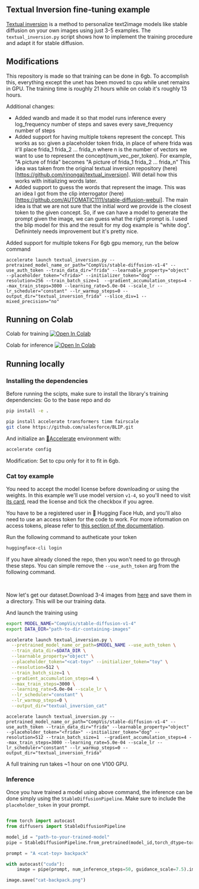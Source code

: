 ## Textual Inversion fine-tuning example

[Textual inversion](https://arxiv.org/abs/2208.01618) is a method to personalize text2image models like stable diffusion on your own images using just 3-5 examples.
The `textual_inversion.py` script shows how to implement the training procedure and adapt it for stable diffusion.


## Modifications
This repository is made so that training can be done in 6gb. To accomplish this, everything except the unet has been moved to cpu while unet remains in GPU.
The training time is roughly 21 hours while on colab it's roughly 13 hours.

Additional changes:
- Added wandb and made it so that model runs inference every log_frequency number of steps and saves every save_frequency number of steps
- Added support for having multiple tokens represent the concept. This works as so: given a placeholder token frida, in place of where frida was it'll place frida_1 frida_2 ... frida_n where n is the number of vectors we want to use to represent the concept(num_vec_per_token). For example, "A picture of frida" becomes "A picture of frida_1 frida_2 ... frida_n"
This idea was taken from the original textual inversion repository (here)[https://github.com/rinongal/textual_inversion]. Will detail how this works with initializing words later.
- Added support to guess the words that represent the image. This was an idea I got from the clip interrogator (here)[https://github.com/AUTOMATIC1111/stable-diffusion-webui]. The main idea is that we are not sure that the initial word we provide is the closest token to the given concept. So, if we can have a model to generate the prompt given the image, we can guess what the right prompt is. I used the blip model for this and the result for my dog example is "white dog". Definintely needs improvement but it's pretty nice.


Added support for multiple tokens 
For 6gb gpu memory, run the below command
```
accelerate launch textual_inversion.py --pretrained_model_name_or_path="CompVis/stable-diffusion-v1-4" --use_auth_token --train_data_dir="frida" --learnable_property="object" --placeholder_token="<frida>" --initializer_token="dog" --resolution=256 --train_batch_size=1  --gradient_accumulation_steps=4 --max_train_steps=3000 --learning_rate=5.0e-04 --scale_lr --lr_scheduler="constant" --lr_warmup_steps=0 --output_dir="textual_inversion_frida" --slice_div=1 --mixed_precision="no"
```
## Running on Colab 

Colab for training 
[![Open In Colab](https://colab.research.google.com/assets/colab-badge.svg)](https://colab.research.google.com/github/huggingface/notebooks/blob/main/diffusers/sd_textual_inversion_training.ipynb)

Colab for inference
[![Open In Colab](https://colab.research.google.com/assets/colab-badge.svg)](https://colab.research.google.com/github/huggingface/notebooks/blob/main/diffusers/stable_conceptualizer_inference.ipynb)

## Running locally 
### Installing the dependencies

Before running the scipts, make sure to install the library's training dependencies:
Go to the base repo and do
```bash
pip install -e .
```

```bash
pip install accelerate transformers timm fairscale
git clone https://github.com/salesforce/BLIP.git
```

And initialize an [🤗Accelerate](https://github.com/huggingface/accelerate/) environment with:

```bash
accelerate config
```
Modification: Set to cpu only for it to fit in 6gb.

### Cat toy example

You need to accept the model license before downloading or using the weights. In this example we'll use model version `v1-4`, so you'll need to visit [its card](https://huggingface.co/CompVis/stable-diffusion-v1-4), read the license and tick the checkbox if you agree. 

You have to be a registered user in 🤗 Hugging Face Hub, and you'll also need to use an access token for the code to work. For more information on access tokens, please refer to [this section of the documentation](https://huggingface.co/docs/hub/security-tokens).

Run the following command to autheticate your token

```bash
huggingface-cli login
```

If you have already cloned the repo, then you won't need to go through these steps. You can simple remove the `--use_auth_token` arg from the following command.

<br>

Now let's get our dataset.Download 3-4 images from [here](https://drive.google.com/drive/folders/1fmJMs25nxS_rSNqS5hTcRdLem_YQXbq5) and save them in a directory. This will be our training data.

And launch the training using


```bash
export MODEL_NAME="CompVis/stable-diffusion-v1-4"
export DATA_DIR="path-to-dir-containing-images"

accelerate launch textual_inversion.py \
  --pretrained_model_name_or_path=$MODEL_NAME --use_auth_token \
  --train_data_dir=$DATA_DIR \
  --learnable_property="object" \
  --placeholder_token="<cat-toy>" --initializer_token="toy" \
  --resolution=512 \
  --train_batch_size=1 \
  --gradient_accumulation_steps=4 \
  --max_train_steps=3000 \
  --learning_rate=5.0e-04 --scale_lr \
  --lr_scheduler="constant" \
  --lr_warmup_steps=0 \
  --output_dir="textual_inversion_cat"
```

```
accelerate launch textual_inversion.py --pretrained_model_name_or_path="CompVis/stable-diffusion-v1-4" --use_auth_token --train_data_dir="frida" --learnable_property="object" --placeholder_token="<frida>" --initializer_token="dog" --resolution=512 --train_batch_size=1  --gradient_accumulation_steps=4 --max_train_steps=3000 --learning_rate=5.0e-04 --scale_lr --lr_scheduler="constant" --lr_warmup_steps=0 --output_dir="textual_inversion_frida"
```

A full training run takes ~1 hour on one V100 GPU.


### Inference

Once you have trained a model using above command, the inference can be done simply using the `StableDiffusionPipeline`. Make sure to include the `placeholder_token` in your prompt.

```python

from torch import autocast
from diffusers import StableDiffusionPipeline

model_id = "path-to-your-trained-model"
pipe = StableDiffusionPipeline.from_pretrained(model_id,torch_dtype=torch.float16).to("cuda")

prompt = "A <cat-toy> backpack"

with autocast("cuda"):
    image = pipe(prompt, num_inference_steps=50, guidance_scale=7.5).images[0]

image.save("cat-backpack.png")
```
